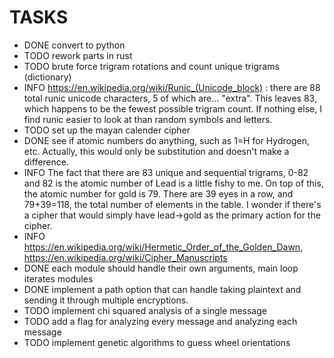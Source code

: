 # TASKS

- DONE convert to python
- TODO rework parts in rust
- TODO brute force trigram rotations and count unique trigrams (dictionary)
- INFO https://en.wikipedia.org/wiki/Runic_(Unicode_block) : there are 88 total runic unicode characters, 5 of which are... "extra". This leaves 83, which happens to be the fewest possible trigram count. If nothing else, I find runic easier to look at than random symbols and letters.
- TODO set up the mayan calender cipher
- DONE see if atomic numbers do anything, such as 1=H for Hydrogen, etc. Actually, this would only be substitution and doesn't make a difference.
- INFO The fact that there are 83 unique and sequential trigrams, 0-82 and 82 is the atomic number of Lead is a little fishy to me. On top of this, the atomic number for gold is 79. There are 39 eyes in a row, and 79+39=118, the total number of elements in the table. I wonder if there's a cipher that would simply have lead->gold as the primary action for the cipher.
- INFO https://en.wikipedia.org/wiki/Hermetic_Order_of_the_Golden_Dawn, https://en.wikipedia.org/wiki/Cipher_Manuscripts
- DONE each module should handle their own arguments, main loop iterates modules
- DONE implement a path option that can handle taking plaintext and sending it through multiple encryptions.
- TODO implement chi squared analysis of a single message
- TODO add a flag for analyzing every message and analyzing each message
- TODO implement genetic algorithms to guess wheel orientations